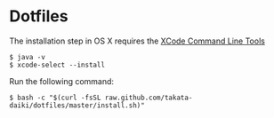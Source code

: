 # Dotfiles

The installation step in OS X requires the [XCode Command Line Tools](https://developer.apple.com/downloads)

```
$ java -v
$ xcode-select --install
```

Run the following command:

```
$ bash -c "$(curl -fsSL raw.github.com/takata-daiki/dotfiles/master/install.sh)"
```
